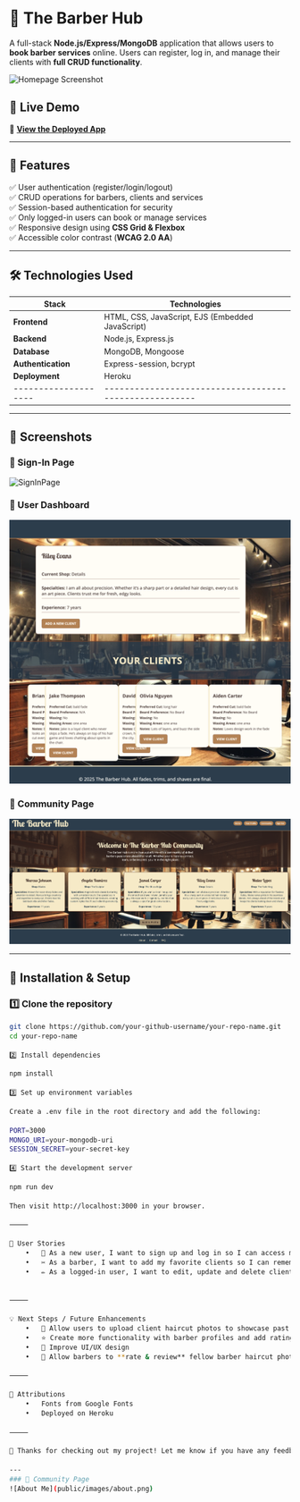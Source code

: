 # 💈 The Barber Hub

A full-stack **Node.js/Express/MongoDB** application that allows users to **book barber services** online. Users can register, log in, and manage their clients with **full CRUD functionality**.

![Homepage Screenshot](public/images/landingPage.png)

## 🚀 Live Demo
🔗 **[View the Deployed App](https://thebarberhub-94f9e608dda6.herokuapp.com/)**

---

## 📌 Features

✅ User authentication (register/login/logout)  
✅ CRUD operations for barbers, clients and services  
✅ Session-based authentication for security  
✅ Only logged-in users can book or manage services  
✅ Responsive design using **CSS Grid & Flexbox**  
✅ Accessible color contrast (**WCAG 2.0 AA**)  

---

## 🛠 Technologies Used

| **Stack**          | **Technologies**                                     |
|--------------------|------------------------------------------------------|
| **Frontend**       | HTML, CSS, JavaScript, EJS (Embedded JavaScript)     |
| **Backend**        | Node.js, Express.js                                  |
| **Database**       | MongoDB, Mongoose                                    |
| **Authentication** | Express-session, bcrypt                              |
| **Deployment**     | Heroku                                               |
|--------------------|------------------------------------------------------|
---

## 📸 Screenshots

### 🔹 Sign-In Page
![SignInPage](public/images/signIn.png)

### 🔹 User Dashboard
![ProfilePage](public/images/profilePage.png)

### 🔹 Community Page
![CommunityPage](public/images/communityPage.png)

---

## 🔧 Installation & Setup

### 1️⃣ Clone the repository
```bash
git clone https://github.com/your-github-username/your-repo-name.git
cd your-repo-name

2️⃣ Install dependencies

npm install

3️⃣ Set up environment variables

Create a .env file in the root directory and add the following:

PORT=3000
MONGO_URI=your-mongodb-uri
SESSION_SECRET=your-secret-key

4️⃣ Start the development server

npm run dev

Then visit http://localhost:3000 in your browser.

⸻

🔑 User Stories
	•	🛂 As a new user, I want to sign up and log in so I can access my dashboard.
	•	✂️ As a barber, I want to add my favorite clients so I can remember details about appointments.
	•	✏️ As a logged-in user, I want to edit, update and delete client information.


⸻

💡 Next Steps / Future Enhancements
	•	📸 Allow users to upload client haircut photos to showcase past work
	•	⭐ Create more functionality with barber profiles and add ratings
	•	🎨 Improve UI/UX design
    •   🌟 Allow barbers to **rate & review** fellow barber haircut photos 

⸻

🙌 Attributions
	•	Fonts from Google Fonts
	•	Deployed on Heroku

⸻

🎉 Thanks for checking out my project! Let me know if you have any feedback. 🚀

---
### 🔹 Community Page
![About Me](public/images/about.png)

